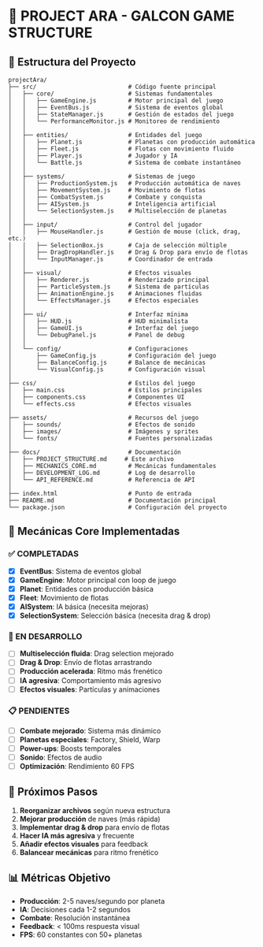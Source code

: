 # 🚀 PROJECT ARA - GALCON GAME STRUCTURE

## 📁 Estructura del Proyecto

```
projectAra/
├── src/                          # Código fuente principal
│   ├── core/                     # Sistemas fundamentales
│   │   ├── GameEngine.js         # Motor principal del juego
│   │   ├── EventBus.js           # Sistema de eventos global
│   │   ├── StateManager.js       # Gestión de estados del juego
│   │   └── PerformanceMonitor.js # Monitoreo de rendimiento
│   │
│   ├── entities/                 # Entidades del juego
│   │   ├── Planet.js             # Planetas con producción automática
│   │   ├── Fleet.js              # Flotas con movimiento fluido
│   │   ├── Player.js             # Jugador y IA
│   │   └── Battle.js             # Sistema de combate instantáneo
│   │
│   ├── systems/                  # Sistemas de juego
│   │   ├── ProductionSystem.js   # Producción automática de naves
│   │   ├── MovementSystem.js     # Movimiento de flotas
│   │   ├── CombatSystem.js       # Combate y conquista
│   │   ├── AISystem.js           # Inteligencia artificial
│   │   └── SelectionSystem.js    # Multiselección de planetas
│   │
│   ├── input/                    # Control del jugador
│   │   ├── MouseHandler.js       # Gestión de mouse (click, drag, etc.)
│   │   ├── SelectionBox.js       # Caja de selección múltiple
│   │   ├── DragDropHandler.js    # Drag & Drop para envío de flotas
│   │   └── InputManager.js       # Coordinador de entrada
│   │
│   ├── visual/                   # Efectos visuales
│   │   ├── Renderer.js           # Renderizado principal
│   │   ├── ParticleSystem.js     # Sistema de partículas
│   │   ├── AnimationEngine.js    # Animaciones fluidas
│   │   └── EffectsManager.js     # Efectos especiales
│   │
│   ├── ui/                       # Interfaz mínima
│   │   ├── HUD.js                # HUD minimalista
│   │   ├── GameUI.js             # Interfaz del juego
│   │   └── DebugPanel.js         # Panel de debug
│   │
│   └── config/                   # Configuraciones
│       ├── GameConfig.js         # Configuración del juego
│       ├── BalanceConfig.js      # Balance de mecánicas
│       └── VisualConfig.js       # Configuración visual
│
├── css/                          # Estilos del juego
│   ├── main.css                  # Estilos principales
│   ├── components.css            # Componentes UI
│   └── effects.css               # Efectos visuales
│
├── assets/                       # Recursos del juego
│   ├── sounds/                   # Efectos de sonido
│   ├── images/                   # Imágenes y sprites
│   └── fonts/                    # Fuentes personalizadas
│
├── docs/                         # Documentación
│   ├── PROJECT_STRUCTURE.md     # Este archivo
│   ├── MECHANICS_CORE.md         # Mecánicas fundamentales
│   ├── DEVELOPMENT_LOG.md        # Log de desarrollo
│   └── API_REFERENCE.md          # Referencia de API
│
├── index.html                    # Punto de entrada
├── README.md                     # Documentación principal
└── package.json                  # Configuración del proyecto
```

## 🎯 Mecánicas Core Implementadas

### ✅ COMPLETADAS
- [x] **EventBus**: Sistema de eventos global
- [x] **GameEngine**: Motor principal con loop de juego
- [x] **Planet**: Entidades con producción básica
- [x] **Fleet**: Movimiento de flotas
- [x] **AISystem**: IA básica (necesita mejoras)
- [x] **SelectionSystem**: Selección básica (necesita drag & drop)

### 🔄 EN DESARROLLO
- [ ] **Multiselección fluida**: Drag selection mejorado
- [ ] **Drag & Drop**: Envío de flotas arrastrando
- [ ] **Producción acelerada**: Ritmo más frenético
- [ ] **IA agresiva**: Comportamiento más agresivo
- [ ] **Efectos visuales**: Partículas y animaciones

### 📋 PENDIENTES
- [ ] **Combate mejorado**: Sistema más dinámico
- [ ] **Planetas especiales**: Factory, Shield, Warp
- [ ] **Power-ups**: Boosts temporales
- [ ] **Sonido**: Efectos de audio
- [ ] **Optimización**: Rendimiento 60 FPS

## 🚀 Próximos Pasos

1. **Reorganizar archivos** según nueva estructura
2. **Mejorar producción** de naves (más rápida)
3. **Implementar drag & drop** para envío de flotas
4. **Hacer IA más agresiva** y frecuente
5. **Añadir efectos visuales** para feedback
6. **Balancear mecánicas** para ritmo frenético

## 📊 Métricas Objetivo

- **Producción**: 2-5 naves/segundo por planeta
- **IA**: Decisiones cada 1-2 segundos
- **Combate**: Resolución instantánea
- **Feedback**: < 100ms respuesta visual
- **FPS**: 60 constantes con 50+ planetas 